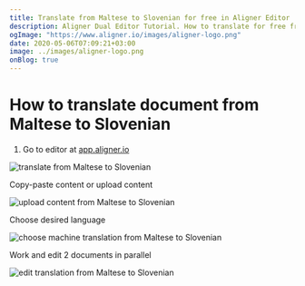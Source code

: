 ```yaml
---
title: Translate from Maltese to Slovenian for free in Aligner Editor
description: Aligner Dual Editor Tutorial. How to translate for free from Maltese to Slovenian. Aligner is multilingual document management platform. 
ogImage: "https://www.aligner.io/images/aligner-logo.png"
date: 2020-05-06T07:09:21+03:00
image: ../images/aligner-logo.png
onBlog: true
---
```


# How to translate document from Maltese to Slovenian

1. Go to editor at [app.aligner.io](https://app.aligner.io "Aligner App web page")

![translate from Maltese to Slovenian](../aligner-blank-editor.png "translate from Maltese to Slovenian")

Copy-paste content or upload content

![upload content from Maltese to Slovenian](../aligner-uploaded-document.png "upload content from Maltese to Slovenian")

Choose desired language

![choose machine translation from Maltese to Slovenian](../aligner-language-dropdown.png "choose machine translation from Maltese to Slovenian")

Work and edit 2 documents in parallel

![edit translation from Maltese to Slovenian](../aligner-double-sitded-editor.png "edit translation from Maltese to Slovenian")

